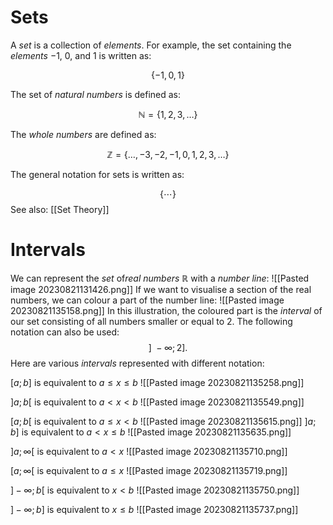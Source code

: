 # Sets
A *set* is a collection of *elements*. For example, the set containing the *elements* $-1$, $0$, and 1 is written as:

$$
\{-1,0,1\}
$$

The set of *natural numbers* is defined as:

$$
\mathbb{N}=\{1,2,3, \ldots\}
$$

The *whole numbers* are defined as:

$$
\mathbb{Z}=\{\ldots,-3,-2,-1,0,1,2,3, \ldots\}
$$

The general notation for sets is written as:

$$
\{\cdots\}
$$
See also: [[Set Theory]]
# Intervals
We can represent the *set* of*real numbers* $\mathbb{R}$ with a *number line*:
![[Pasted image 20230821131426.png]]
If we want to visualise a section of the real numbers, we can colour a part of the number line:
![[Pasted image 20230821135158.png]]
In this illustration, the coloured part is the *interval* of our set consisting of all numbers smaller or equal to 2. The following notation can also be used:
$$
\text { ] }-\infty ; 2] .
$$
Here are various *intervals* represented with different notation:

$[a;b]$ is equivalent to $a \leq x \leq b$
![[Pasted image 20230821135258.png]]

$]a;b[$ is equivalent to $a < x < b$
![[Pasted image 20230821135549.png]]

$[a;b[$ is equivalent to $a \leq x < b$
![[Pasted image 20230821135615.png]]
$]a;b]$ is equivalent to $a<x\leq b$
![[Pasted image 20230821135635.png]]

$]a;\infty[$ is equivalent to $a<x$
![[Pasted image 20230821135710.png]]

$[a;\infty[$ is equivalent to $a\leq x$
![[Pasted image 20230821135719.png]]

$]-\infty;b[$ is equivalent to $x< b$
![[Pasted image 20230821135750.png]]

$]-\infty; b]$ is equivalent to  $x\leq b$
![[Pasted image 20230821135737.png]]